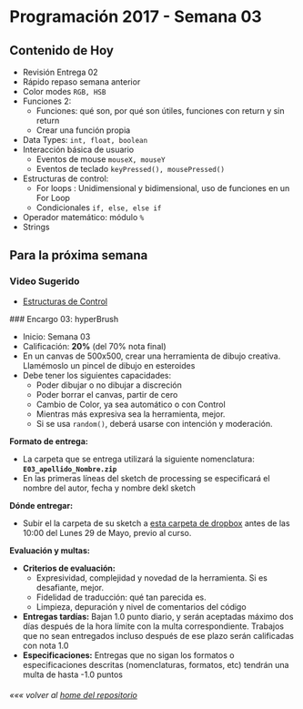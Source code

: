 # Programación 2017 - Semana 03
## Contenido de Hoy
* Revisión Entrega 02
* Rápido repaso semana anterior
* Color modes `RGB, HSB`
* Funciones 2:
  * Funciones: qué son, por qué son útiles, funciones con return y sin return
  * Crear una función propia
* Data Types: `int, float, boolean`
* Interacción básica de usuario
	* Eventos de mouse `mouseX, mouseY`
	* Eventos de teclado `keyPressed(), mousePressed()`
* Estructuras de control:
  * For loops : Unidimensional y bidimensional, uso de funciones en un For Loop
  * Condicionales `if, else, else if`
* Operador matemático: módulo `%`
* Strings

## Para la próxima semana
### Video Sugerido
* [Estructuras de Control](https://www.acamica.com/clases/373/programacion-creativa-con-processing/estructuras-de-control-condicionales)

### Encargo 03: hyperBrush
* Inicio: Semana 03
* Calificación: **20%** (del 70% nota final)
* En un canvas de 500x500, crear una herramienta de dibujo creativa. Llamémoslo un pincel de dibujo en esteroides
* Debe tener los siguientes capacidades:
	* Poder dibujar o no dibujar a discreción
	* Poder borrar el canvas, partir de cero
	* Cambio de Color, ya sea automático o con Control
	* Mientras más expresiva sea la herramienta, mejor.
	* Si se usa `random()`, deberá usarse con intención y moderación.


**Formato de entrega:**
  * La carpeta que se entrega utilizará la siguiente nomenclatura: **`E03_apellido_Nombre.zip`**
  * En las primeras líneas del sketch de processing se especificará el nombre del autor, fecha y nombre dekl sketch

**Dónde entregar:**
  * Subir el la carpeta de su sketch a [esta carpeta de dropbox](https://www.dropbox.com/request/UpKFUTJLE6Kzo10CHqGN) antes de las 10:00 del Lunes 29 de Mayo, previo al curso.


  **Evaluación y multas:**
  * **Criterios de evaluación:**
  	* Expresividad, complejidad y novedad de la herramienta. Si es desafiante, mejor.
  	* Fidelidad de traducción: qué tan parecida es.
  	* Limpieza, depuración y nivel de comentarios del código
  * **Entregas tardías:**
  Bajan 1.0 punto diario, y serán aceptadas máximo dos días después de la hora límite con la multa correspondiente. Trabajos que no sean entregados incluso después de ese plazo serán calificadas con nota 1.0
  * **Especificaciones:**
  Entregas que no sigan los formatos o especificaciones descritas (nomenclaturas, formatos, etc) tendrán una multa de hasta -1.0 puntos

###### *««« volver al [home del repositorio](https://github.com/Franzel/UDD_Programacion_2017_1sem)*
